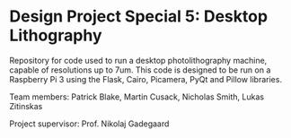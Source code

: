 # Design Project Special 5: Desktop Lithography

Repository for code used to run a desktop photolithography machine, capable of resolutions up to 7um. This code is designed to be run on a Raspberry Pi 3 using the Flask, Cairo, Picamera, PyQt and Pillow libraries.

Team members: Patrick Blake, Martin Cusack, Nicholas Smith, Lukas Zitinskas

Project supervisor: Prof. Nikolaj Gadegaard
